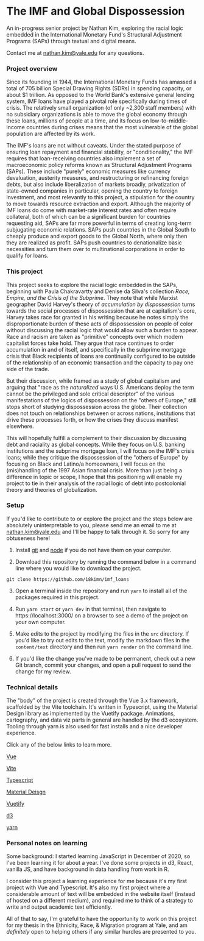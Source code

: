 # The IMF and Global Dispossession

An in-progress senior project by Nathan Kim, exploring the racial logic embedded
in the International Monetary Fund's Structural Adjustment Programs (SAPs)
through textual and digital means.

Contact me at nathan.kim@yale.edu for any questions.

### Project overview

Since its founding in 1944, the International Monetary Funds has amassed a total
of 705 billion Special Drawing Rights (SDRs) in spending capacity, or about \$1
trillion. As opposed to the World Bank's extensive general lending system, IMF
loans have played a pivotal role specifically during times of crisis. The
relatively small organization (of only \~2,300 staff members) with no subsidiary
organizations is able to move the global economy through these loans, millions
of people at a time, and its focus on low-to-middle-income countries during
crises means that the most vulnerable of the global population are affected by
its work.

The IMF's loans are not without caveats. Under the stated purpose of ensuring
loan repayment and financial stability, or "conditionality," the IMF requires
that loan-receiving countries also implement a set of macroeconomic policy
reforms known as Structural Adjustment Programs (SAPs). These include "purely"
economic measures like currency devaluation, austerity measures, and
restructuring or refinancing foreign debts, but also include liberalization of
markets broadly, privatization of state-owned companies in particular, opening
the country to foreign investment, and most relevantly to this project, a
stipulation for the country to move towards resource extraction and export.
Although the majority of IMF loans do come with market-rate interest rates and
often require collateral, both of which can be a significant burden for
countries requesting aid, SAPs are far more powerful in terms of creating
long-term subjugating economic relations. SAPs push countries in the Global
South to cheaply produce and export goods to the Global North, where only then
they are realized as profit. SAPs push countries to denationalize basic
necessities and turn them over to multinational corporations in order to qualify
for loans.

### This project

This project seeks to explore the racial logic embedded in the SAPs, beginning
with Paula Chakravartty and Denise da Silva's collection _Race, Empire, and the
Crisis of the Subprime_. They note that while Marxist geographer David Harvey's
theory of _accumulation by dispossession_ turns towards the social processes of
dispossession that are at capitalism's core, Harvey takes race for granted in
his writing because he notes simply the disproportionate burden of these acts of
dispossession on people of color without discussing the racial logic that would
allow such a burden to appear. Race and racism are taken as "primitive" concepts
over which modern capitalist forces take hold. They argue that race continues to
order accumulation in and of itself, and specifically in the subprime mortgage
crisis that Black recipients of loans are continually configured to be outside
of the relationship of an economic transaction and the capacity to pay one side
of the trade.

But their discussion, while framed as a study of global capitalism and arguing
that "race as the _naturalized_ ways U.S. Americans deploy the term cannot be
the privileged and sole critical descriptor" of the various manifestations of
the logics of dispossession on the "others of Europe," still stops short of
studying dispossession across the globe. Their collection does not touch on
relationships between or across nations, institutions that drive these processes
forth, or how the crises they discuss manifest elsewhere.

This will hopefully fulfill a complement to their discussion by discussing debt
and raciality as global concepts. While they focus on U.S. banking institutions
and the subprime mortgage loan, I will focus on the IMF's crisis loans; while
they critique the dispossession of the "others of Europe" by focusing on Black
and Latino/a homeowners, I will focus on the (mis)handling of the 1997 Asian
financial crisis. More than just being a difference in topic or scope, I hope
that this positioning will enable my project to tie in their analysis of the
racial logic of debt into postcolonial theory and theories of globalization.

### Setup

If you'd like to contribute to or explore the project and the steps below are
absolutely uninterpretable to you, please send me an email to me at
nathan.kim@yale.edu and I'll be happy to talk through it. So sorry for any
obtuseness here!

1. Install [git](https://git-scm.com/book/en/v2/Getting-Started-Installing-Git)
   and [node](https://nodejs.org/en/download/) if you do not have them on your
   computer.

2. Download this repository by running the command below in a command line where
   you would like to download the project.

```
git clone https://github.com/18kimn/imf_loans
```

3. Open a terminal inside the repository and run `yarn` to install all of the
   packages required in this project.

4. Run `yarn start` or `yarn dev` in that terminal, then navigate to
   https://localhost:3000/ on a browser to see a demo of the project on your own
   computer.

5. Make edits to the project by modifying the files in the `src` directory. If
   you'd like to try out edits to the text, modify the markdown files in the
   `content/text` directory and then run `yarn render` on the command line.

6. If you'd like the change you've made to be permanent, check out a new Git
   branch, commit your changes, and open a pull request to send the change for
   my review.

### Technical details

The "body" of the project is created through the Vue 3.x framework, scaffolded
by the Vite toolchain. It's written in Typescript, using the Material Design
library as implemented by the Vuetify package. Animations, cartography, and data
viz parts in general are handled by the d3 ecosystem. Tooling through yarn is
also used for fast installs and a nice developer experience.

Click any of the below links to learn more.

[Vue](https://vuejs.org/)

[Vite](https://vitejs.dev/)

[Typescript](https://www.typescriptlang.org/)

[Material Deisgn](https://material.io/design)

[Vuetify](https://vuetifyjs.com/en/)

[d3](https://d3js.org/)

[yarn](https://yarnpkg.com)

### Personal notes on learning

Some background: I started learning JavaScript in December of 2020, so I've been
learning it for about a year. I've done some projects in d3, React, vanilla JS,
and have background in data handling from work in R.

I consider this project a learning experience for me because it's my first
project with Vue and Typescript. It's also my first project where a considerable
amount of text will be embedded in the website itself (instead of hosted on a
different medium), and required me to think of a strategy to write and output
academic text efficiently.

All of that to say, I'm grateful to have the opportunity to work on this project
for my thesis in the Ethnicity, Race, & Migration program at Yale, and am
_definitely_ open to helping others if any similar hurdles are presented to you.
